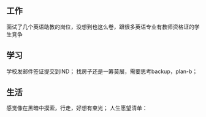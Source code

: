 ## 工作
面试了几个英语助教的岗位，没想到也这么卷，跟很多英语专业有教师资格证的学生竞争

## 学习
学校发邮件签证提交到IND；
找房子还是一筹莫展，需要思考backup，plan-b；

## 生活
感觉像在黑暗中摸索，行走，好想有束光；
人生愿望清单：


